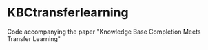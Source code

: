 # KBCtransferlearning
Code accompanying the paper "Knowledge Base Completion Meets Transfer Learning"
